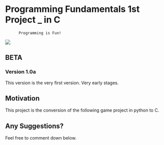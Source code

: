 # Programming Fundamentals 1st Project _ in C

``` While(True): 
      Programming is Fun!
``` 
![](http://www.tu-berlin.de/fileadmin/a70100710_summeruniversity/summerschools/course-java.png)

## BETA

### Version 1.0a

This version is the very first version. 
Very early stages.

## Motivation

This project is the conversion of the following game project in python to C.

## Any Suggestions?
Feel free to comment down below.


